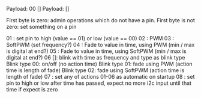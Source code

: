 
Payload: 00 <operation> [<data>] 
Payload: <operation> <pin> [<data>]

First byte is zero: admin operations which do not have a pin. 
First byte is not zero: set something on a pin

01 <pin> <value>: set pin to high (value == 01) or low (value == 00)
02 <pin> <value>: PWM
03 <pin> <value>: SoftPWM (set frequency?) 
04 <pin> <value> <time>: Fade to value in time, using PWM (min / max is digital at end?) 
05 <pin> <value> <time>: Fade to value in time, using SoftPWM (min / max is digital at end?)
06 <pin> <type> <on-time> <off-time> [<action-time>]: blink with time as frequency and type as blink type
    Blink type 00: on/off (no action time) 
    Blink type 01: fade using PWM (action time is length of fade) 
    Blink type 02: fade using SoftPWM (action time is length of fade)
07 <pin> <action> <data>: set any of actions 01-06 as automatic on startup 
08 <pin> <value> <time> <expect>: set pin to high or low after time has passed, expect no more i2c input until that time if expect is zero  